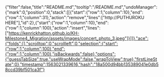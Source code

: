 {"filter":false,"title":"README.md","tooltip":"/README.md","undoManager":{"mark":0,"position":0,"stack":[[{"start":{"row":1,"column":10},"end":{"row":1,"column":31},"action":"remove","lines":["http://PUTHUROKU HERE"],"id":2},{"start":{"row":1,"column":10},"end":{"row":1,"column":100},"action":"insert","lines":["https://kenrickhatton.github.io/KH-Milestone4_Migration/assets/images/concert_photo_3.jpeg"]}]]},"ace":{"folds":[],"scrolltop":0,"scrollleft":0,"selection":{"start":{"row":1,"column":100},"end":{"row":1,"column":100},"isBackwards":false},"options":{"guessTabSize":true,"useWrapMode":false,"wrapToView":true},"firstLineState":0},"timestamp":1563021339616,"hash":"18a500d94bb135389041e0db58ccd39bf501ca3f"}